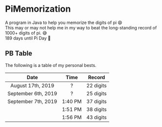 # PiMemorization  
A program in Java to help you memorize the digits of pi :smile:  
This may or may not help me in my way to beat the long-standing record of 1000+ digits of pi. :sweat_smile:  
189 days until Pi Day :tada:  

## PB Table  
The following is a table of my personal bests.  
  
|Date               |Time   |Record   |
|:-----------------:|:-----:|:-------:|
|August 17th, 2019  |?      |22 digits|
|September 6th, 2019|?      |25 digits|
|September 7th, 2019|1:40 PM|37 digits|
|                   |1:51 PM|38 digits|
|                   |1:56 PM|43 digits|

